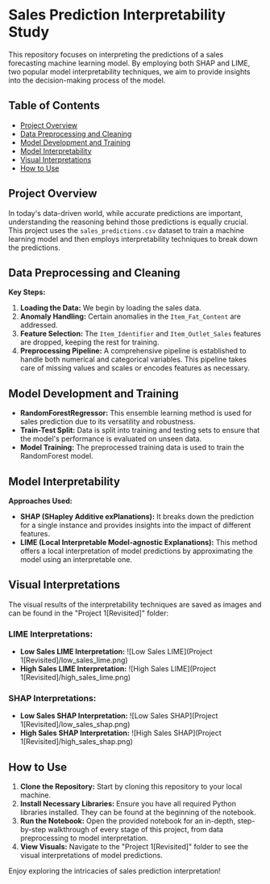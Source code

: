 # Sales Prediction Interpretability Study

This repository focuses on interpreting the predictions of a sales forecasting machine learning model. By employing both SHAP and LIME, two popular model interpretability techniques, we aim to provide insights into the decision-making process of the model.

## Table of Contents

- [Project Overview](#project-overview)
- [Data Preprocessing and Cleaning](#data-preprocessing-and-cleaning)
- [Model Development and Training](#model-development-and-training)
- [Model Interpretability](#model-interpretability)
- [Visual Interpretations](#visual-interpretations)
- [How to Use](#how-to-use)

## Project Overview

In today's data-driven world, while accurate predictions are important, understanding the reasoning behind those predictions is equally crucial. This project uses the `sales_predictions.csv` dataset to train a machine learning model and then employs interpretability techniques to break down the predictions.

## Data Preprocessing and Cleaning

**Key Steps:**

1. **Loading the Data:** We begin by loading the sales data.
2. **Anomaly Handling:** Certain anomalies in the `Item_Fat_Content` are addressed.
3. **Feature Selection:** The `Item_Identifier` and `Item_Outlet_Sales` features are dropped, keeping the rest for training.
4. **Preprocessing Pipeline:** A comprehensive pipeline is established to handle both numerical and categorical variables. This pipeline takes care of missing values and scales or encodes features as necessary.

## Model Development and Training

- **RandomForestRegressor:** This ensemble learning method is used for sales prediction due to its versatility and robustness.
- **Train-Test Split:** Data is split into training and testing sets to ensure that the model's performance is evaluated on unseen data.
- **Model Training:** The preprocessed training data is used to train the RandomForest model.

## Model Interpretability

**Approaches Used:**

- **SHAP (SHapley Additive exPlanations):** It breaks down the prediction for a single instance and provides insights into the impact of different features.
- **LIME (Local Interpretable Model-agnostic Explanations):** This method offers a local interpretation of model predictions by approximating the model using an interpretable one.

## Visual Interpretations

The visual results of the interpretability techniques are saved as images and can be found in the "Project 1[Revisited]" folder:

### LIME Interpretations:
- **Low Sales LIME Interpretation:** ![Low Sales LIME](Project 1[Revisited]/low_sales_lime.png)
- **High Sales LIME Interpretation:** ![High Sales LIME](Project 1[Revisited]/high_sales_lime.png)

### SHAP Interpretations:
- **Low Sales SHAP Interpretation:** ![Low Sales SHAP](Project 1[Revisited]/low_sales_shap.png)
- **High Sales SHAP Interpretation:** ![High Sales SHAP](Project 1[Revisited]/high_sales_shap.png)

## How to Use

1. **Clone the Repository:** Start by cloning this repository to your local machine.
2. **Install Necessary Libraries:** Ensure you have all required Python libraries installed. They can be found at the beginning of the notebook.
3. **Run the Notebook:** Open the provided notebook for an in-depth, step-by-step walkthrough of every stage of this project, from data preprocessing to model interpretation.
4. **View Visuals:** Navigate to the "Project 1[Revisited]" folder to see the visual interpretations of model predictions.

Enjoy exploring the intricacies of sales prediction interpretation!

